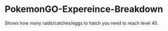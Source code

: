 # PokemonGO-Expereince-Breakdown
Shows how many raids/catches/eggs to hatch you need to reach level 40.
